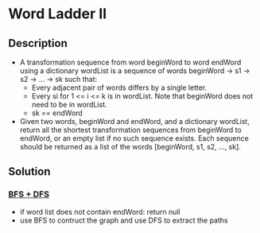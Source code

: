 # Word Ladder II

## Description

* A transformation sequence from word beginWord to word endWord using a dictionary wordList is a sequence of words beginWord -> s1 -> s2 -> ... -> sk such that:
  * Every adjacent pair of words differs by a single letter.
  * Every si for 1 <= i <= k is in wordList. Note that beginWord does not need to be in wordList.
  * sk == endWord
* Given two words, beginWord and endWord, and a dictionary wordList, return all the shortest transformation sequences from beginWord to endWord, or an empty list if no such sequence exists. Each sequence should be returned as a list of the words [beginWord, s1, s2, ..., sk].

## Solution

### [BFS + DFS](https://zxi.mytechroad.com/blog/searching/leetcode-126-word-ladder-ii/)

* if word list does not contain endWord: return null
* use BFS to contruct the graph and use DFS to extract the paths
